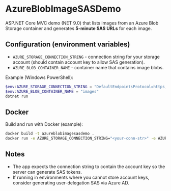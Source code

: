 # AzureBlobImageSASDemo

ASP.NET Core MVC demo (NET 9.0) that lists images from an Azure Blob Storage container and generates **5-minute SAS URLs** for each image.

## Configuration (environment variables)

- `AZURE_STORAGE_CONNECTION_STRING` - connection string for your storage account (should contain account key to allow SAS generation).
- `AZURE_BLOB_CONTAINER_NAME` - container name that contains image blobs.

Example (Windows PowerShell):
```powershell
$env:AZURE_STORAGE_CONNECTION_STRING = "DefaultEndpointsProtocol=https;AccountName=...;AccountKey=...;EndpointSuffix=core.windows.net"
$env:AZURE_BLOB_CONTAINER_NAME = "images"
dotnet run
```

## Docker

Build and run with Docker (example):
```bash
docker build -t azureblobimagesasdemo .
docker run -e AZURE_STORAGE_CONNECTION_STRING="<your-conn-str>" -e AZURE_BLOB_CONTAINER_NAME="images" -p 5000:8080 azureblobimagesasdemo
```

## Notes

- The app expects the connection string to contain the account key so the server can generate SAS tokens.
- If running in environments where you cannot store account keys, consider generating user-delegation SAS via Azure AD.
